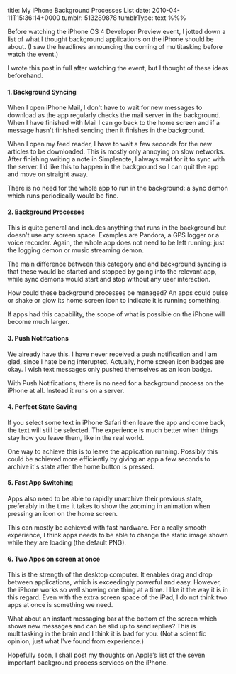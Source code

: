 title: My iPhone Background Processes List
date: 2010-04-11T15:36:14+0000
tumblr: 513289878
tumblrType: text
%%%

Before watching the iPhone OS 4 Developer Preview event, I jotted down a list of what I thought background applications on the iPhone should be about. (I saw the headlines announcing the coming of multitasking before watch the event.)

I wrote this post in full after watching the event, but I thought of these ideas beforehand. 

#### 1. Background Syncing

When I open iPhone Mail, I don't have to wait for new messages to download as the app regularly checks the mail server in the background. When I have finished with Mail I can go back to the home screen and if a message hasn't finished sending then it finishes in the background. 

When I open my feed reader, I have to wait a few seconds for the new articles to be downloaded. This is mostly only annoying on slow networks. After finishing writing a note in Simplenote, I always wait for it to sync with the server. I'd like this to happen in the background so I can quit the app and move on straight away. 

There is no need for the whole app to run in the background: a sync demon which runs periodically would be fine.  

#### 2. Background Processes

This is quite general and includes anything that runs in the background but doesn't use any screen space. Examples are Pandora, a GPS logger or a voice recorder. Again, the whole app does not need to be left running: just the logging demon or music streaming demon. 

The main difference between this category and and background syncing is that these would be started and stopped by going into the relevant app, while sync demons would start and stop without any user interaction. 

How could these background processes be managed? An apps could pulse or shake or glow its home screen icon to indicate it is running something.

If apps had this capability, the scope of what is possible on the iPhone will become much larger.

#### 3. Push Notifcations

We already have this. I have never received a push notification and I am glad, since I hate being interupted. Actually, home screen icon badges are okay. I wish text messages only pushed themselves as an icon badge. 

With Push Notifications, there is no need for a background process on the iPhone at all. Instead it runs on a server. 

#### 4. Perfect State Saving

If you select some text in iPhone Safari then leave the app and come back, the text will still be selected. The experience is much better when things stay how you leave them, like in the real world. 

One way to achieve this is to leave the application running. Possibly this could be achieved more efficiently by giving an app a few seconds to archive it's state after the home button is pressed. 

#### 5. Fast App Switching

Apps also need to be able to rapidly unarchive their previous state, preferably in the time it takes to show the zooming in animation when pressing an icon on the home screen. 

This can mostly be achieved with fast hardware. For a really smooth experience, I think apps needs to be able to change the static image shown while they are loading (the default PNG). 
 
#### 6. Two Apps on screen at once

This is the strength of the desktop computer. It enables drag and drop between applications, which is exceedingly powerful and easy. However, the iPhone works so well showing one thing at a time. I like it the way it is in this regard. Even with the extra screen space of the iPad, I do not think two apps at once is something we need. 

What about an instant messaging bar at the bottom of the screen which shows new messages and can be slid up to send replies? This is multitasking in the brain and I think it is bad for you. (Not a scientific opinion, just what I've found from experience.)

Hopefully soon, I shall post my thoughts on Apple’s list of the seven important background process services on the iPhone. 
